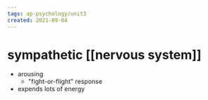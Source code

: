 ```yaml
---
tags: ap-psychology/unit3 
created: 2021-09-04
---
```


# sympathetic [[nervous system]]

- arousing
	- "fight-or-flight" response
- expends lots of energy 
